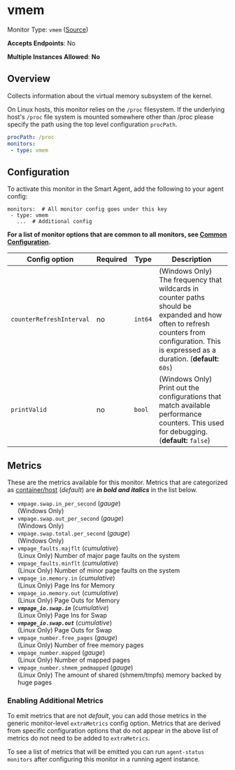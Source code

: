 <!--- GENERATED BY gomplate from scripts/docs/templates/monitor-page.md.tmpl --->

# vmem

Monitor Type: `vmem` ([Source](https://github.com/signalfx/signalfx-agent/tree/master/internal/monitors/vmem))

**Accepts Endpoints**: No

**Multiple Instances Allowed**: **No**

## Overview

Collects information about the virtual memory
subsystem of the kernel.

On Linux hosts, this monitor relies on the `/proc` filesystem.
If the underlying host's `/proc` file system is mounted somewhere other than
/proc please specify the path using the top level configuration `procPath`.

```yaml
procPath: /proc
monitors:
 - type: vmem
```


## Configuration

To activate this monitor in the Smart Agent, add the following to your
agent config:

```
monitors:  # All monitor config goes under this key
 - type: vmem
   ...  # Additional config
```

**For a list of monitor options that are common to all monitors, see [Common
Configuration](../monitor-config.md#common-configuration).**


| Config option | Required | Type | Description |
| --- | --- | --- | --- |
| `counterRefreshInterval` | no | `int64` | (Windows Only) The frequency that wildcards in counter paths should be expanded and how often to refresh counters from configuration. This is expressed as a duration. (**default:** `60s`) |
| `printValid` | no | `bool` | (Windows Only) Print out the configurations that match available performance counters.  This used for debugging. (**default:** `false`) |


## Metrics

These are the metrics available for this monitor.
Metrics that are categorized as
[container/host](https://docs.signalfx.com/en/latest/admin-guide/usage.html#about-custom-bundled-and-high-resolution-metrics)
(*default*) are ***in bold and italics*** in the list below.


 - `vmpage.swap.in_per_second` (*gauge*)<br>    (Windows Only)
 - `vmpage.swap.out_per_second` (*gauge*)<br>    (Windows Only)
 - `vmpage.swap.total.per_second` (*gauge*)<br>    (Windows Only)
 - `vmpage_faults.majflt` (*cumulative*)<br>    (Linux Only) Number of major page faults on the system
 - `vmpage_faults.minflt` (*cumulative*)<br>    (Linux Only) Number of minor page faults on the system
 - `vmpage_io.memory.in` (*cumulative*)<br>    (Linux Only) Page Ins for Memory
 - `vmpage_io.memory.out` (*cumulative*)<br>    (Linux Only) Page Outs for Memory
 - ***`vmpage_io.swap.in`*** (*cumulative*)<br>    (Linux Only) Page Ins for Swap
 - ***`vmpage_io.swap.out`*** (*cumulative*)<br>    (Linux Only) Page Outs for Swap
 - `vmpage_number.free_pages` (*gauge*)<br>    (Linux Only) Number of free memory pages
 - `vmpage_number.mapped` (*gauge*)<br>    (Linux Only) Number of mapped pages
 - `vmpage_number.shmem_pmdmapped` (*gauge*)<br>    (Linux Only) The amount of shared (shmem/tmpfs) memory backed by huge pages

### Enabling Additional Metrics
To emit metrics that are not _default_, you can add those metrics in the
generic monitor-level `extraMetrics` config option.  Metrics that are derived
from specific configuration options that do not appear in the above list of
metrics do not need to be added to `extraMetrics`.

To see a list of metrics that will be emitted you can run `agent-status
monitors` after configuring this monitor in a running agent instance.


